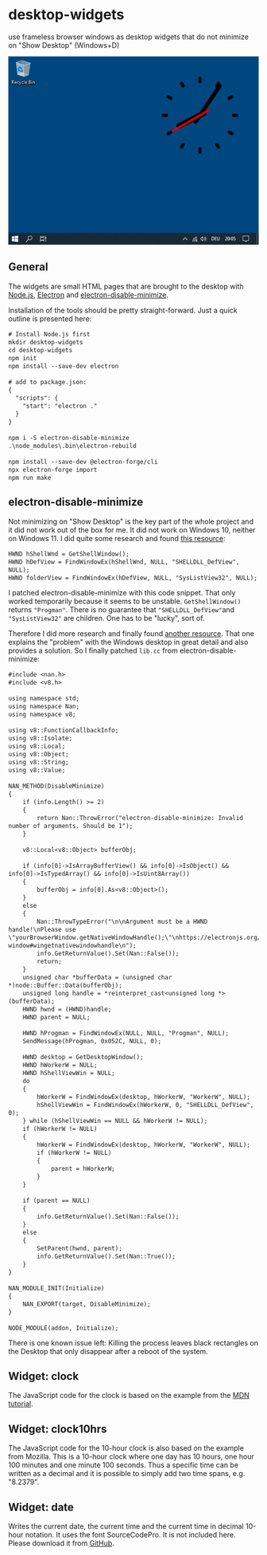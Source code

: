 # desktop-widgets

use frameless browser windows as desktop widgets that do not minimize on "Show Desktop" (Windows+D)

![Example](desktop-widgets.png "Example")

## General

The widgets are small HTML pages that are brought to the desktop with
[Node.js](https://nodejs.org/),
[Electron](https://www.electronjs.org/) and
[electron-disable-minimize](https://github.com/tbvjaos510/electron-disable-minimize).

Installation of the tools should be pretty straight-forward. Just a quick outline is presented here:

	# Install Node.js first
	mkdir desktop-widgets
	cd desktop-widgets
	npm init
	npm install --save-dev electron
	
	# add to package.json:
	{
	  "scripts": {
	    "start": "electron ."
	  }
	}
	
	npm i -S electron-disable-minimize
	.\node_modules\.bin\electron-rebuild
	
	npm install --save-dev @electron-forge/cli
	npx electron-forge import
	npm run make

## electron-disable-minimize

Not minimizing on "Show Desktop" is the key part of the whole project and it did not work out of the box for me.
It did not work on Windows 10, neither on Windows 11. I did quite some research and found
[this resource](https://stackoverflow.com/questions/1669111/how-do-i-get-the-window-handle-of-the-desktop#5691808):

	HWND hShellWnd = GetShellWindow();
	HWND hDefView = FindWindowEx(hShellWnd, NULL, "SHELLDLL_DefView", NULL);
	HWND folderView = FindWindowEx(hDefView, NULL, "SysListView32", NULL);

I patched electron-disable-minimize with this code snippet. That only worked temporarily because it seems to be
unstable. `GetShellWindow()` returns `"Progman"`. There is no guarantee that `"SHELLDLL_DefView"`and
`"SysListView32"` are children. One has to be "lucky", sort of.

Therefore I did more research and finally found
[another resource](https://www.codeproject.com/articles/856020/draw-behind-desktop-icons-in-windows-plus).
That one explains the "problem" with the Windows desktop in great detail and also provides a solution.
So I finally patched `lib.cc` from electron-disable-minimize:

	#include <nan.h>
	#include <v8.h>
	
	using namespace std;
	using namespace Nan;
	using namespace v8;
	
	using v8::FunctionCallbackInfo;
	using v8::Isolate;
	using v8::Local;
	using v8::Object;
	using v8::String;
	using v8::Value;
	
	NAN_METHOD(DisableMinimize)
	{
	    if (info.Length() >= 2)
	    {
	        return Nan::ThrowError("electron-disable-minimize: Invalid number of arguments. Should be 1");
	    }
	
	    v8::Local<v8::Object> bufferObj;
	
	    if (info[0]->IsArrayBufferView() && info[0]->IsObject() && info[0]->IsTypedArray() && info[0]->IsUint8Array())
	    {
	        bufferObj = info[0].As<v8::Object>();
	    }
	    else
	    {
	        Nan::ThrowTypeError("\n\nArgument must be a HWND handle!\nPlease use \"yourBrowserWindow.getNativeWindowHandle();\"\nhttps://electronjs.org/docs/api/browser-window#wingetnativewindowhandle\n");
	        info.GetReturnValue().Set(Nan::False());
	        return;
	    }
	    unsigned char *bufferData = (unsigned char *)node::Buffer::Data(bufferObj);
	    unsigned long handle = *reinterpret_cast<unsigned long *>(bufferData);
	    HWND hwnd = (HWND)handle;
	    HWND parent = NULL;
	
	    HWND hProgman = FindWindowEx(NULL, NULL, "Progman", NULL);
	    SendMessage(hProgman, 0x052C, NULL, 0);
	
	    HWND desktop = GetDesktopWindow();
	    HWND hWorkerW = NULL;
	    HWND hShellViewWin = NULL;
	    do
	    {
	        hWorkerW = FindWindowEx(desktop, hWorkerW, "WorkerW", NULL);
	        hShellViewWin = FindWindowEx(hWorkerW, 0, "SHELLDLL_DefView", 0);
	    } while (hShellViewWin == NULL && hWorkerW != NULL);
	    if (hWorkerW != NULL)
	    {
	        hWorkerW = FindWindowEx(desktop, hWorkerW, "WorkerW", NULL);
	        if (hWorkerW != NULL)
	        {
	            parent = hWorkerW;
	        }
	    }
	
	    if (parent == NULL)
	    {
	        info.GetReturnValue().Set(Nan::False());
	    }
	    else
	    {
	        SetParent(hwnd, parent);
	        info.GetReturnValue().Set(Nan::True());
	    }
	}
	
	NAN_MODULE_INIT(Initialize)
	{
	    NAN_EXPORT(target, DisableMinimize);
	}
	
	NODE_MODULE(addon, Initialize);

There is one known issue left: Killing the process leaves black rectangles on the Desktop that only disappear
after a reboot of the system.

## Widget: clock

The JavaScript code for the clock is based on the example from the
[MDN tutorial](https://developer.mozilla.org/en-US/docs/Web/API/Canvas_API/Tutorial/Basic_animations).

## Widget: clock10hrs

The JavaScript code for the 10-hour clock is also based on the example from Mozilla.
This is a 10-hour clock where one day has 10 hours, one hour 100 minutes and one minute 100 seconds. Thus a specific
time can be written as a decimal and it is possible to simply add two time spans, e.g. "8.2379".

## Widget: date

Writes the current date, the current time and the current time in decimal 10-hour notation. It uses the font
SourceCodePro. It is not included here. Please download it from
[GitHub](https://github.com/adobe-fonts/source-code-pro).
